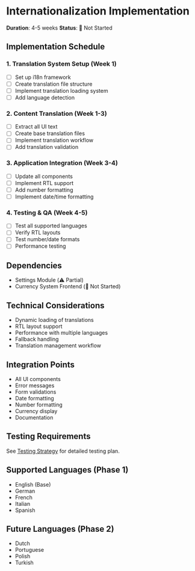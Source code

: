 # Internationalization Implementation

**Duration**: 4-5 weeks
**Status**: 📝 Not Started

## Implementation Schedule

### 1. Translation System Setup (Week 1)
- [ ] Set up i18n framework
- [ ] Create translation file structure
- [ ] Implement translation loading system
- [ ] Add language detection

### 2. Content Translation (Week 1-3)
- [ ] Extract all UI text
- [ ] Create base translation files
- [ ] Implement translation workflow
- [ ] Add translation validation

### 3. Application Integration (Week 3-4)
- [ ] Update all components
- [ ] Implement RTL support
- [ ] Add number formatting
- [ ] Implement date/time formatting

### 4. Testing & QA (Week 4-5)
- [ ] Test all supported languages
- [ ] Verify RTL layouts
- [ ] Test number/date formats
- [ ] Performance testing

## Dependencies
- Settings Module (⚠️ Partial)
- Currency System Frontend (📝 Not Started)

## Technical Considerations
- Dynamic loading of translations
- RTL layout support
- Performance with multiple languages
- Fallback handling
- Translation management workflow

## Integration Points
- All UI components
- Error messages
- Form validations
- Date formatting
- Number formatting
- Currency display
- Documentation

## Testing Requirements
See [Testing Strategy](../../tech/testing/README.md) for detailed testing plan.

## Supported Languages (Phase 1)
- English (Base)
- German
- French
- Italian
- Spanish

## Future Languages (Phase 2)
- Dutch
- Portuguese
- Polish
- Turkish 